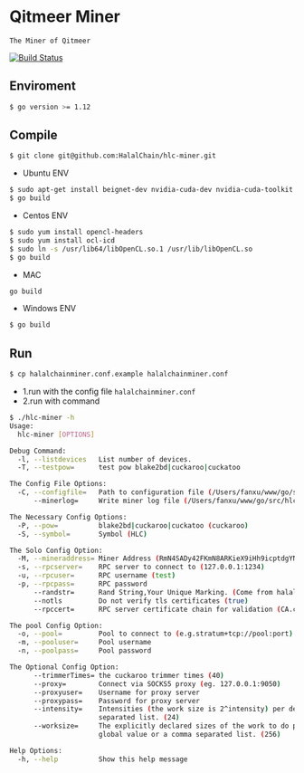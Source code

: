 # Qitmeer Miner

    The Miner of Qitmeer
[![Build Status](https://travis-ci.com/HalalChain/hlc-miner.svg?branch=master)](https://travis-ci.com/HalalChain/hlc-miner)
## Enviroment

```bash
$ go version >= 1.12
```
    
## Compile

```bash
$ git clone git@github.com:HalalChain/hlc-miner.git
```

* Ubuntu ENV
```bash
$ sudo apt-get install beignet-dev nvidia-cuda-dev nvidia-cuda-toolkit
$ go build 
```
        
* Centos ENV
```bash
$ sudo yum install opencl-headers
$ sudo yum install ocl-icd
$ sudo ln -s /usr/lib64/libOpenCL.so.1 /usr/lib/libOpenCL.so
$ go build
```
        

* MAC

```bash
go build
```

* Windows ENV
```bash
$ go build 
```
        
    
## Run
```bash
$ cp halalchainminer.conf.example halalchainminer.conf
```
- 1.run with the config file `halalchainminer.conf`
- 2.run with command
```bash
$ ./hlc-miner -h
Usage:
  hlc-miner [OPTIONS]

Debug Command:
  -l, --listdevices   List number of devices.
  -T, --testpow=      test pow blake2bd|cuckaroo|cuckatoo

The Config File Options:
  -C, --configfile=   Path to configuration file (/Users/fanxu/www/go/src/hlc-miner/halalchainminer.conf)
      --minerlog=     Write miner log file (/Users/fanxu/www/go/src/hlc-miner/miner.log)

The Necessary Config Options:
  -P, --pow=          blake2bd|cuckaroo|cuckatoo (cuckaroo)
  -S, --symbol=       Symbol (HLC)

The Solo Config Option:
  -M, --mineraddress= Miner Address (RmN4SADy42FKmN8ARKieX9iHh9icptdgYNn)
  -s, --rpcserver=    RPC server to connect to (127.0.0.1:1234)
  -u, --rpcuser=      RPC username (test)
  -p, --rpcpass=      RPC password
      --randstr=      Rand String,Your Unique Marking. (Come from halalchain!)
      --notls         Do not verify tls certificates (true)
      --rpccert=      RPC server certificate chain for validation (CA.cert)

The pool Config Option:
  -o, --pool=         Pool to connect to (e.g.stratum+tcp://pool:port)
  -m, --pooluser=     Pool username
  -n, --poolpass=     Pool password

The Optional Config Option:
      --trimmerTimes= the cuckaroo trimmer times (40)
      --proxy=        Connect via SOCKS5 proxy (eg. 127.0.0.1:9050)
      --proxyuser=    Username for proxy server
      --proxypass=    Password for proxy server
      --intensity=    Intensities (the work size is 2^intensity) per device. Single global value or a comma
                      separated list. (24)
      --worksize=     The explicitly declared sizes of the work to do per device (overrides intensity). Single
                      global value or a comma separated list. (256)

Help Options:
  -h, --help          Show this help message
```
